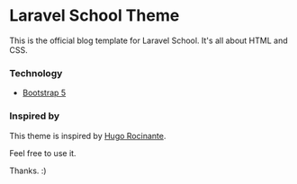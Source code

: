 # Laravel School Theme

This is the official blog template for Laravel School. It's all about HTML and CSS. 

### Technology
- [Bootstrap 5](https://v5.getbootstrap.com/)

### Inspired by
This theme is inspired by [Hugo Rocinante](https://themes.gohugo.io//theme/hugo-rocinante/).

Feel free to use it. 

Thanks. :) 
